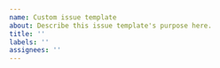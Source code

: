 ```yaml
---
name: Custom issue template
about: Describe this issue template's purpose here.
title: ''
labels: ''
assignees: ''
---
```



